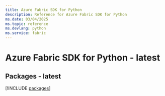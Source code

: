 ```yaml
---
title: Azure Fabric SDK for Python
description: Reference for Azure Fabric SDK for Python
ms.date: 03/04/2025
ms.topic: reference
ms.devlang: python
ms.service: fabric
---
```

# Azure Fabric SDK for Python - latest
## Packages - latest
[!INCLUDE [packages](fabric-index.md)]